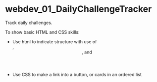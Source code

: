 # webdev_01_DailyChallengeTracker

Track daily challenges.

To show basic HTML and CSS skills:
- Use html to indicate structure with use of <main>, <header>, and <footer>
- Use CSS to make a link into a button, or cards in an ordered list